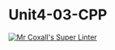 # Unit4-03-CPP
[![Mr Coxall's Super Linter](https://github.com/ICS3U-C-Programming-Val-I/Unit4-03-CPP/workflows/Mr%20Coxall's%20Super%20Linter/badge.svg)](https://github.com/ICS3U-C-Programming-Val-I/Unit4-03-CPP/actions/)

